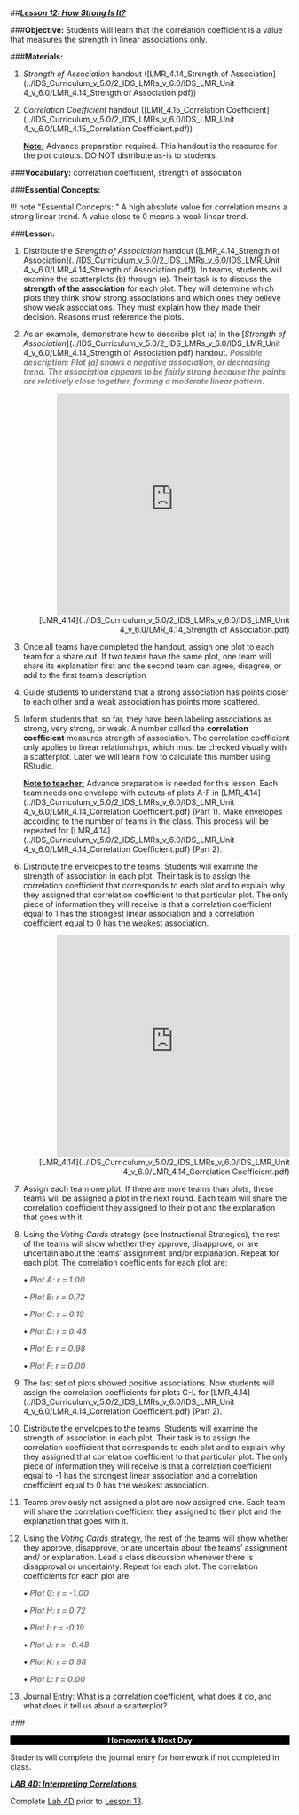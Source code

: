 ##***<u>Lesson 12: How Strong Is It?</u>***

###**Objective:**
Students will learn that the correlation coefficient is a value that measures the strength in linear
associations only.

###**Materials:**
1. *Strength of Association* handout ([LMR_4.14_Strength of Association](../IDS_Curriculum_v_5.0/2_IDS_LMRs_v_6.0/IDS_LMR_Unit 4_v_6.0/LMR_4.14_Strength of Association.pdf))

2. *Correlation Coefficient* handout ([LMR_4.15_Correlation Coefficient](../IDS_Curriculum_v_5.0/2_IDS_LMRs_v_6.0/IDS_LMR_Unit 4_v_6.0/LMR_4.15_Correlation Coefficient.pdf))

    **<u>Note:</u>** Advance preparation required. This handout is the resource for the plot cutouts. DO NOT
    distribute as-is to students.

###**Vocabulary:**
correlation coefficient, strength of association

###**Essential Concepts:**

!!! note "Essential Concepts: "
    A high absolute value for correlation means a strong linear trend. A value close to 0
    means a weak linear trend.


###**Lesson:**
1. Distribute the *Strength of Association* handout ([LMR_4.14_Strength of Association](../IDS_Curriculum_v_5.0/2_IDS_LMRs_v_6.0/IDS_LMR_Unit 4_v_6.0/LMR_4.14_Strength of Association.pdf)). In teams, students will
examine the scatterplots (b) through (e). Their task is to discuss the **strength of the association**
for each plot. They will determine which plots they think show strong associations and which ones
they believe show weak associations. They must explain how they made their decision. Reasons
must reference the plots.

2. As an example, demonstrate how to describe plot (a) in the [*Strength of Association*](../IDS_Curriculum_v_5.0/2_IDS_LMRs_v_6.0/IDS_LMR_Unit 4_v_6.0/LMR_4.14_Strength of Association.pdf) handout.
<span style="color:grey">***Possible description: Plot (a) shows a negative association, or decreasing trend. The
association appears to be fairly strong because the points are relatively close together,
forming a moderate linear pattern.***</span>
    <div align="right"><iframe src="https://docs.google.com/viewerng/viewer?url=https://curriculum.idsucla.org/IDS_Curriculum_v_5.0/2_IDS_LMRs_v_6.0/IDS_LMR_Unit 4_v_6.0/LMR_4.14_Strength of Association.pdf&embedded=true" style=" width:420px;height:400px;" frameborder="0"></iframe><br>[LMR_4.14](../IDS_Curriculum_v_5.0/2_IDS_LMRs_v_6.0/IDS_LMR_Unit 4_v_6.0/LMR_4.14_Strength of Association.pdf)</div>

3. Once all teams have completed the handout, assign one plot to each team for a share out. If two teams have the same plot, one team will share its explanation first and the second team can agree, disagree, or add to the first team’s description

4. Guide students to understand that a strong association has points closer to each other and a weak association has points more scattered.

5. Inform students that, so far, they have been labeling associations as strong, very strong, or weak.
A number called the **correlation coefficient** measures strength of association. The correlation
coefficient only applies to linear relationships, which must be checked visually with a scatterplot.
Later we will learn how to calculate this number using RStudio.

    **<u>Note to teacher:</u>** Advance preparation is needed for this lesson. Each team needs one envelope
    with cutouts of plots A-F in [LMR_4.14](../IDS_Curriculum_v_5.0/2_IDS_LMRs_v_6.0/IDS_LMR_Unit 4_v_6.0/LMR_4.14_Correlation Coefficient.pdf) (Part 1). Make envelopes according to the number of
    teams in the class. This process will be repeated for [LMR_4.14](../IDS_Curriculum_v_5.0/2_IDS_LMRs_v_6.0/IDS_LMR_Unit 4_v_6.0/LMR_4.14_Correlation Coefficient.pdf) (Part 2).

6. Distribute the envelopes to the teams. Students will examine the strength of association in each
plot. Their task is to assign the correlation coefficient that corresponds to each plot and to explain
why they assigned that correlation coefficient to that particular plot. The only piece of information
they will receive is that a correlation coefficient equal to 1 has the strongest linear association and
a correlation coefficient equal to 0 has the weakest association.
    <div align="right"><iframe src="https://docs.google.com/viewerng/viewer?url=https://curriculum.idsucla.org/IDS_Curriculum_v_5.0/2_IDS_LMRs_v_6.0/IDS_LMR_Unit 4_v_6.0/LMR_4.14_Correlation Coefficient.pdf&embedded=true" style=" width:420px;height:400px;" frameborder="0"></iframe><br>[LMR_4.14](../IDS_Curriculum_v_5.0/2_IDS_LMRs_v_6.0/IDS_LMR_Unit 4_v_6.0/LMR_4.14_Correlation Coefficient.pdf)</div>

7. Assign each team one plot. If there are more teams than plots, these teams will be assigned a
plot in the next round. Each team will share the correlation coefficient they assigned to their plot
and the explanation that goes with it.

8. Using the *Voting Cards* strategy (see Instructional Strategies), the rest of the teams will show
whether they approve, disapprove, or are uncertain about the teams’ assignment and/or
explanation. Repeat for each plot. The correlation coefficients for each plot are:

    • <span style="color:grey">***Plot A: r = 1.00***</span>

    • <span style="color:grey">***Plot B: r = 0.72***</span>

    • <span style="color:grey">***Plot C: r = 0.19***</span>

    • <span style="color:grey">***Plot D: r = 0.48***</span>

    • <span style="color:grey">***Plot E: r = 0.98***</span>

    • <span style="color:grey">***Plot F: r = 0.00***</span>

9. The last set of plots showed positive associations. Now students will assign the correlation
coefficients for plots G-L for [LMR_4.14](../IDS_Curriculum_v_5.0/2_IDS_LMRs_v_6.0/IDS_LMR_Unit 4_v_6.0/LMR_4.14_Correlation Coefficient.pdf) (Part 2).

10. Distribute the envelopes to the teams. Students will examine the strength of association in each
plot. Their task is to assign the correlation coefficient that corresponds to each plot and to explain
why they assigned that correlation coefficient to that particular plot. The only piece of information
they will receive is that a correlation coefficient equal to -1 has the strongest linear association
and a correlation coefficient equal to 0 has the weakest association.

11. Teams previously not assigned a plot are now assigned one. Each team will share the correlation
coefficient they assigned to their plot and the explanation that goes with it.

8. Using the *Voting Cards* strategy, the rest of the teams will show whether they approve,
disapprove, or are uncertain about the teams’ assignment and/ or explanation. Lead a class
discussion whenever there is disapproval or uncertainty. Repeat for each plot. The correlation
coefficients for each plot are:

    • <span style="color:grey">***Plot G: r = -1.00***</span>

    • <span style="color:grey">***Plot H: r = 0.72***</span>

    • <span style="color:grey">***Plot I: r = -0.19***</span>

    • <span style="color:grey">***Plot J: r = -0.48***</span>

    • <span style="color:grey">***Plot K: r = 0.98***</span>

    • <span style="color:grey">***Plot L: r = 0.00***</span>

9. Journal Entry: What is a correlation coefficient, what does it do, and what does it tell us about a
scatterplot?

###<p style="background: black; color: white; text-align: center;">**Homework & Next Day**</p>
Students will complete the journal entry for homework if not completed in class.

[<u>***LAB 4D: Interpreting Correlations***</u>](lab4d.md)

Complete [Lab 4D](lab4d.md) prior to [Lesson 13](lesson13.md).